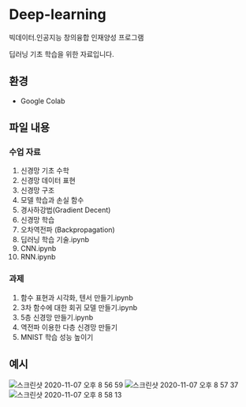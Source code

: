 # Deep-learning

빅데이터․인공지능 창의융합 인재양성 프로그램

딥러닝 기초 학습을 위한 자료입니다.

## 환경
- Google Colab

## 파일 내용
 
### 수업 자료
1. 신경망 기초 수학
2. 신경망 데이터 표현
3. 신경망 구조
4. 모델 학습과 손실 함수
5. 경사하강법(Gradient Decent)
6. 신경망 학습
7. 오차역전파 (Backpropagation)
8. 딥러닝 학습 기술.ipynb
9. CNN.ipynb
10. RNN.ipynb

### 과제
1. 함수 표현과 시각화, 텐서 만들기.ipynb
2. 3차 함수에 대한 회귀 모델 만들기.ipynb
3. 5층 신경망 만들기.ipynb
4. 역전파 이용한 다층 신경망 만들기
5. MNIST 학습 성능 높이기


## 예시
![스크린샷 2020-11-07 오후 8 56 59](https://user-images.githubusercontent.com/42991070/98440440-06c10700-213c-11eb-8da3-fde8145c50de.png)
![스크린샷 2020-11-07 오후 8 57 37](https://user-images.githubusercontent.com/42991070/98440437-06287080-213c-11eb-8d97-57b37db47035.png)
![스크린샷 2020-11-07 오후 8 58 13](https://user-images.githubusercontent.com/42991070/98440435-03c61680-213c-11eb-932c-e1375062842b.png)


